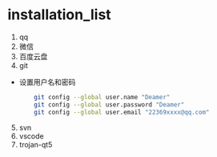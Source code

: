 # installation_list

1. qq
2. 微信
3. 百度云盘
4. git
* 设置用户名和密码
    ```bash
        git config --global user.name "Deamer"
        git config --global user.password "Deamer"
        git config --global user.email "22369xxxx@qq.com"
    ```
5. svn
6. vscode
7. trojan-qt5







